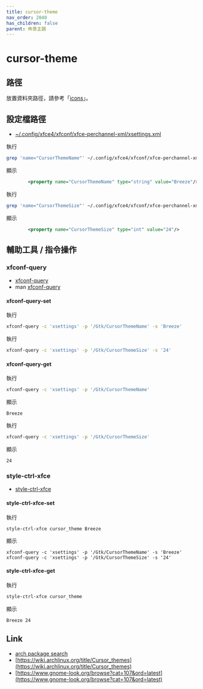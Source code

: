 ```yaml
---
title: cursor-theme
nav_order: 2040
has_children: false
parent: 佈景主題
---
```



# cursor-theme


## 路徑

放置資料夾路徑，請參考「[icons](https://samwhelp.github.io/note-about-ubuntu/read/theme.html#icons)」。


## 設定檔路徑

* [~/.config/xfce4/xfconf/xfce-perchannel-xml/xsettings.xml](https://github.com/samwhelp/note-about-ubuntu/blob/gh-pages/_demo/adjustment/full/xfce/config/xfce4/xfconf/xfce-perchannel-xml/xsettings.xml#L35)

執行

``` sh
grep 'name="CursorThemeName"' ~/.config/xfce4/xfconf/xfce-perchannel-xml/xsettings.xml
```

顯示

``` xml
		<property name="CursorThemeName" type="string" value="Breeze"/>
```


執行

``` sh
grep 'name="CursorThemeSize"' ~/.config/xfce4/xfconf/xfce-perchannel-xml/xsettings.xml
```

顯示

``` xml
		<property name="CursorThemeSize" type="int" value="24"/>
```


## 輔助工具 / 指令操作


### xfconf-query

* [xfconf-query](https://docs.xfce.org/xfce/xfconf/xfconf-query)
* man [xfconf-query](http://manpages.ubuntu.com/manpages/jammy/en/man1/xfconf-query.1.html)

#### xfconf-query-set

執行

``` sh
xfconf-query -c 'xsettings' -p '/Gtk/CursorThemeName' -s 'Breeze'
```

執行

``` sh
xfconf-query -c 'xsettings' -p '/Gtk/CursorThemeSize' -s '24'
```

#### xfconf-query-get



執行

``` sh
xfconf-query -c 'xsettings' -p '/Gtk/CursorThemeName'
```

顯示

```
Breeze
```


執行

``` sh
xfconf-query -c 'xsettings' -p '/Gtk/CursorThemeSize'
```

顯示

```
24
```


### style-ctrl-xfce

* [style-ctrl-xfce](https://samwhelp.github.io/note-about-manjaro/read/project/style-xfce/style-ctrl-xfce.html)

#### style-ctrl-xfce-set

執行

```
style-ctrl-xfce cursor_theme Breeze
```

顯示

```
xfconf-query -c 'xsettings' -p '/Gtk/CursorThemeName' -s 'Breeze'
xfconf-query -c 'xsettings' -p '/Gtk/CursorThemeSize' -s '24'
```


#### style-ctrl-xfce-get

執行

``` sh
style-ctrl-xfce cursor_theme
```

顯示

```
Breeze 24
```


## Link

* [arch package search](https://samwhelp.github.io/note-about-manjaro/read/theme/package-search/xcursor.html)
* [https://wiki.archlinux.org/title/Cursor_themes](https://wiki.archlinux.org/title/Cursor_themes)
* [https://www.gnome-look.org/browse?cat=107&ord=latest](https://www.gnome-look.org/browse?cat=107&ord=latest)
